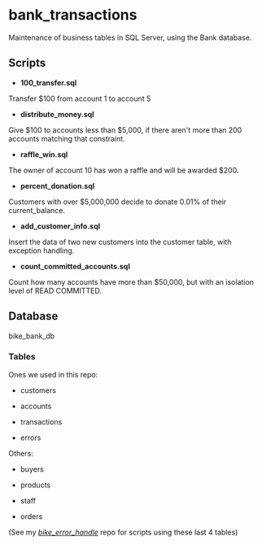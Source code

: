 # bank_transactions
Maintenance of business tables in SQL Server, using the Bank database. 


## Scripts

- **100_transfer.sql**

Transfer $100 from account 1 to account 5

- **distribute_money.sql**

Give $100 to accounts less than $5,000, if there aren't more than 200 accounts matching that constraint. 

- **raffle_win.sql**

The owner of account 10 has won a raffle and will be awarded $200.

- **percent_donation.sql**

Customers with over $5,000,000 decide to donate 0.01% of their current_balance.

- **add_customer_info.sql**

Insert the data of two new customers into the customer table, with exception handling.

- **count_committed_accounts.sql**

Count how many accounts have more than $50,000, but with an isolation level of READ COMMITTED. 

## Database 

bike_bank_db

### Tables 

Ones we used in this repo:

- customers

- accounts

- transactions

- errors

Others:

- buyers

- products

- staff

- orders

(See my [*bike_error_handle*](https://github.com/kellyav/bike_error_handle) repo for scripts using these last 4 tables)
